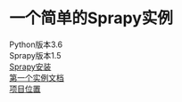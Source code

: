 # 一个简单的Sprapy实例

Python版本3.6  
Sprapy版本1.5  
[Sprapy安装](安装文档.md)  
[第一个实例文档](第一个实例.md)  
[项目位置](tutorial)  